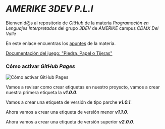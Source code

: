 # _AMERIKE 3DEV P.L.I_

Bienvenid@s al repositorio de _GitHub_ de la materia _Programación en Lenguajes Interpretados_ del grupo _3DEV_ de _AMERIKE_ campus _CDMX Del Valle_

En este enlace encuentras los [apuntes](./apuntes.md) de la materia.

[Documentación del juego: "Piedra, Papel o Tijeras"](./docs/ppt.md)

### Cómo activar _GitHub Pages_

![Cómo activar GitHub Pages](https://raw.githubusercontent.com/jonmircha/starter-project-eleventy-github-pages/main/code/public/img/configurar-github-pages.png)

Vamos a revisar como crear etiquetas en nuestro proyecto, vamos a crear nuestra primera etiqueta la _**v1.0.0**_.

Vamos a crear una etiqueta de versión de tipo parche _**v1.0.1**_.

Ahora vamos a crear una etiqueta de versión menor _**v1.1.0**_.

Ahora vamos a crear una etiqueta de versión superior _**v2.0.0**_.
